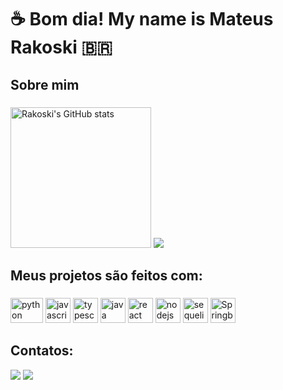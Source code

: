 <h1 align="left">☕ Bom dia! My name is Mateus Rakoski 🇧🇷 </h1>

###

<h2 align="left">Sobre mim</h2>

###

<img src="https://github-readme-stats.vercel.app/api?username=Rakoski" alt="Rakoski's GitHub stats" style="height: 225px;">
<img src="https://github-readme-stats.vercel.app/api/top-langs/?username=Rakoski&hide=html,css,c%2B%2B,c%23,cmake">
  
###

<h2 align="left">Meus projetos são feitos com:</h2>

###

<div align="left">
  <img src="https://cdn.jsdelivr.net/gh/devicons/devicon/icons/python/python-original.svg" height="40" width="52" alt="python logo"  />
  <img src="https://cdn.jsdelivr.net/gh/devicons/devicon/icons/javascript/javascript-original.svg" height="40" alt="javascript logo"  />
  <img src="https://cdn.jsdelivr.net/gh/devicons/devicon/icons/typescript/typescript-original.svg" height="40" alt="typescript logo"  />
  <img src="https://cdn.jsdelivr.net/gh/devicons/devicon/icons/java/java-original.svg" height="40" alt="java logo"  />
  <img src="https://cdn.jsdelivr.net/gh/devicons/devicon/icons/react/react-original.svg" height="40" alt="react logo"  />
  <img src="https://cdn.jsdelivr.net/gh/devicons/devicon/icons/nodejs/nodejs-original.svg" height="40" alt="nodejs logo"  />
  <img src="https://cdn.jsdelivr.net/gh/devicons/devicon/icons/sequelize/sequelize-original.svg" height="40" alt="sequelize logo"  />
  <img align="top" width="40px" height="40px" src="https://cdn.discordapp.com/attachments/921445393169006693/1082530151952302230/springboot-logo.png" alt="Springboot logo">
</div>

###
</div>

###

<h2> Contatos: </h2>
<div style"display: inline_block">
    <a href="mailto:mastrakoski@gmail.com"><img
            src="https://img.shields.io/badge/-Gmail-%23333?style=for-the-badge&logo=gmail&logoColor=white"
            target="_blank"></a>
    <a href="https://www.linkedin.com/in/mateus-rakoski/" target="_blank"><img
            src="https://img.shields.io/badge/-LinkedIn-%230077B5?style=for-the-badge&logo=linkedin&logoColor=white"
            target="_blank"></a>
</div>

###


